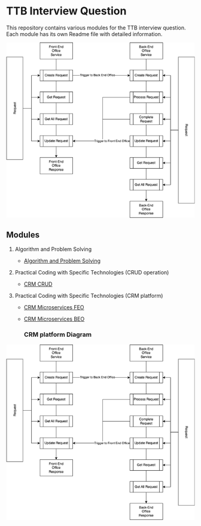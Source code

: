 # TTB Interview Question

This repository contains various modules for the TTB interview question. Each module has its own Readme file with detailed information.

![TTB Interview Question](https://github.com/Deathrow002/TTB-Interview-Question/blob/main/CRM%20platform.png)

## Modules

1. Algorithm and Problem Solving
   - [Algorithm and Problem Solving](./AlgorithmAndProblemSolving/Readme.md)
   
2. Practical Coding with Specific Technologies (CRUD operation)
   - [CRM CRUD](./CRM_CRUD/Readme.md)
   
3. Practical Coding with Specific Technologies (CRM platform)
   - [CRM Microservices FEO](./CRM_Microservices_FEO/Readme.md)
   - [CRM Microservices BEO](./CRM_Microservices_BEO/Readme.md)

     ### CRM platform Diagram

![CRM Platform Diagram](https://github.com/Deathrow002/TTB-Interview-Question/blob/main/CRM%20platform.png)
